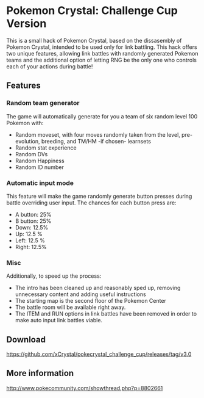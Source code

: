 # Pokemon Crystal: Challenge Cup Version

This is a small hack of Pokemon Crystal, based on the dissasembly of Pokemon Crystal, intended to be used only for link battling. This hack offers two unique features, allowing link battles with randomly generated Pokemon teams and the additional option of letting RNG be the only one who controls each of your actions during battle!

## Features

### Random team generator

The game will automatically generate for you a team of six random level 100 Pokemon with:
* Random moveset, with four moves randomly taken from the level, pre-evolution, breeding, and TM/HM -if chosen- learnsets
* Random stat experience
* Random DVs
* Random Happiness
* Random ID number

### Automatic input mode

This feature will make the game randomly generate button presses during battle overriding user input. The chances for each button press are:
* A button: 25%
* B button: 25%
* Down: 12.5%
* Up: 12.5 %
* Left: 12.5 %
* Right: 12.5%

### Misc

Additionally, to speed up the process:
* The intro has been cleaned up and reasonably sped up, removing unnecessary content and adding useful instructions
* The starting map is the second floor of the Pokemon Center
* The battle room will be available right away.
* The ITEM and RUN options in link battles have been removed in order to make auto input link battles viable.

## Download

https://github.com/xCrystal/pokecrystal_challenge_cup/releases/tag/v3.0

## More information

http://www.pokecommunity.com/showthread.php?p=8802661

